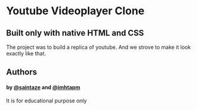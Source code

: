 # Youtube Videoplayer Clone

## Built only with native HTML and CSS 
The project was to build a replica of youtube. And we strove to make it look exactly like that.

## Authors
#### by [@saintaze](https://github.com/saintaze) and [@imhtapm](https://github.com/imhtapm)
It is for educational purpose only

